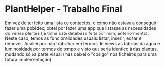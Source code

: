 # PlantHelper - Trabalho Final

Em vez de ter feito uma lista de contactos, e como não estava a conseguir fazer uma pokédex; obtei por fazer uma app que listasse as necessidades de várias plantas (já tinha esta database feita por mim, anteriormente).
Neste caso, temos as funcionalidades usuais: listar, inserir, editar e remover. Acabei por não trabalhar em termos de views as tabelas da agua e luminosidade por termos de tempo e visto que seria identico à das plantas, mudando só oa parte visual (mas deixei o "código" nos ficheiros para uma futura implementação).
